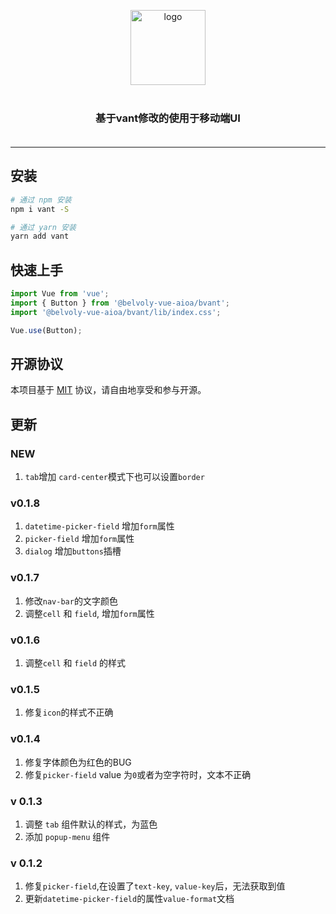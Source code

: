 <p align="center">
    <img alt="logo" src="https://img.yzcdn.cn/vant/logo.png" width="120" style="margin-bottom: 10px;">
</p>
<h3 align="center" style="margin: 30px 0 35px;">基于vant修改的使用于移动端UI</h3>

---

## 安装

```bash
# 通过 npm 安装
npm i vant -S

# 通过 yarn 安装
yarn add vant
```

## 快速上手

```js
import Vue from 'vue';
import { Button } from '@belvoly-vue-aioa/bvant';
import '@belvoly-vue-aioa/bvant/lib/index.css';

Vue.use(Button);
```

## 开源协议

本项目基于 [MIT](https://zh.wikipedia.org/wiki/MIT%E8%A8%B1%E5%8F%AF%E8%AD%89) 协议，请自由地享受和参与开源。


## 更新
### NEW
1. `tab`增加 `card-center`模式下也可以设置`border`

### v0.1.8
1. `datetime-picker-field` 增加`form`属性
2. `picker-field` 增加`form`属性
3. `dialog` 增加`buttons`插槽

### v0.1.7
1. 修改`nav-bar`的文字颜色
2. 调整`cell` 和 `field`, 增加`form`属性

### v0.1.6
1. 调整`cell` 和 `field` 的样式

### v0.1.5
1. 修复`icon`的样式不正确

### v0.1.4
1. 修复字体颜色为红色的BUG
2. 修复`picker-field` value 为`0`或者为空字符时，文本不正确

### v 0.1.3
1. 调整 `tab` 组件默认的样式，为蓝色
2. 添加 `popup-menu` 组件

### v 0.1.2
1. 修复`picker-field`,在设置了`text-key`, `value-key`后，无法获取到值
2. 更新`datetime-picker-field`的属性`value-format`文档